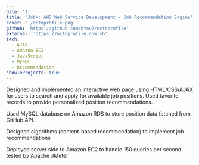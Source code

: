 ```yaml
---
date: '1'
title: 'Job+: AWS Web Service Development - Job Recommendation Engine'
cover: './octoprofile.png'
github: 'https://github.com/bYou7/octoprofile'
external: 'https://octoprofile.now.sh'
tech:
  - AJAX
  - Amazon EC2
  - JavaScript
  - MySQL
  - Recommendation
showInProjects: true
---
```


Designed and implemented an interactive web page using HTML/CSS/AJAX for users to search and apply for available job positions. Used favorite records to provide personalized position recommendations.

Used MySQL database on Amazon RDS to store position data fetched from GitHub API.

Designed algorithms (content-based recommendation) to implement job recommendations

Deployed server side to Amazon EC2 to handle 150 queries per second tested by Apache JMeter
